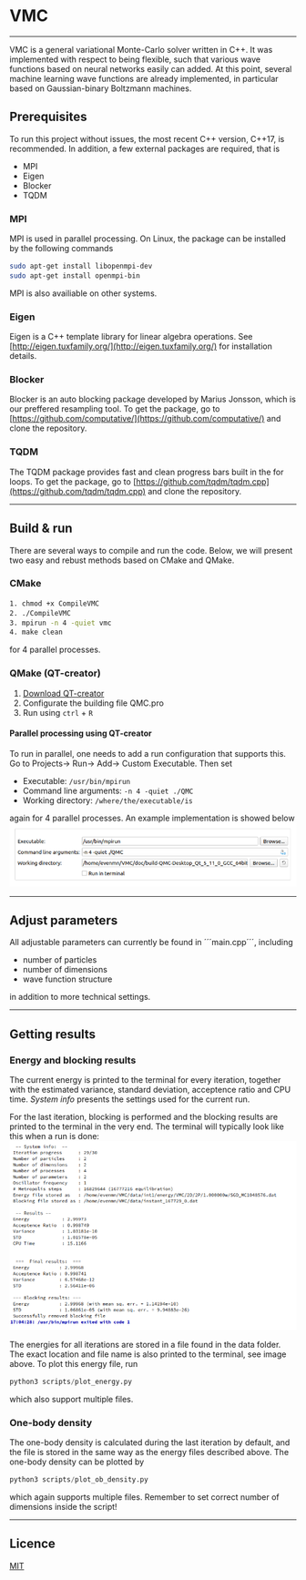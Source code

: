 # VMC
----------------------
VMC is a general variational Monte-Carlo solver written in C++. It was implemented with respect to being flexible, such that various wave functions based on neural networks easily can added. At this point, several machine learning wave functions are already implemented, in particular based on Gaussian-binary Boltzmann machines. 

## Prerequisites
To run this project without issues, the most recent C++ version, C++17, is recommended. In addition, a few external packages are required, that is
- MPI
- Eigen
- Blocker
- TQDM

### MPI
MPI is used in parallel processing. On Linux, the package can be installed by the following commands
```bash
sudo apt-get install libopenmpi-dev
sudo apt-get install openmpi-bin
```
MPI is also availiable on other systems.

### Eigen
Eigen is a C++ template library for linear algebra operations. See 
[http://eigen.tuxfamily.org/](http://eigen.tuxfamily.org/) for installation details.

### Blocker
Blocker is an auto blocking package developed by Marius Jonsson, which is our preffered resampling tool. To get the package, go to [https://github.com/computative/](https://github.com/computative/) and clone the repository. 

### TQDM
The TQDM package provides fast and clean progress bars built in the for loops. To get the package, go to [https://github.com/tqdm/tqdm.cpp](https://github.com/tqdm/tqdm.cpp) and clone the repository. 

-------------------

## Build & run
There are several ways to compile and run the code. Below, we will present two easy and rebust methods based on CMake and QMake. 

### CMake
```bash
1. chmod +x CompileVMC
2. ./CompileVMC
3. mpirun -n 4 -quiet vmc
4. make clean
```
for 4 parallel processes.

### QMake (QT-creator)
1. [Download QT-creator](https://www.qt.io/download-qt-installer?hsCtaTracking=9f6a2170-a938-42df-a8e2-a9f0b1d6cdce%7C6cb0de4f-9bb5-4778-ab02-bfb62735f3e5)
2. Configurate the building file QMC.pro
3. Run using ```ctrl``` + ```R```

#### Parallel processing using QT-creator
To run in parallel, one needs to add a run configuration that supports this. Go to Projects-> Run-> Add-> Custom Executable. Then set
- Executable: ```/usr/bin/mpirun```
- Command line arguments: ```-n 4 -quiet ./QMC```
- Working directory: ```/where/the/executable/is```

again for 4 parallel processes. An example implementation is showed below
![Run settings](screenshots/qt_settings.png)

-------------------

## Adjust parameters
All adjustable parameters can currently be found in ´´´main.cpp´´´, including

- number of particles
- number of dimensions
- wave function structure

in addition to more technical settings. 

-------------------

## Getting results
### Energy and blocking results
The current energy is printed to the terminal for every iteration, together with the estimated variance, standard deviation, acceptence ratio and CPU time. _System info_ presents the settings used for the current run.

For the last iteration, blocking is performed and the blocking results are printed to the terminal in the very end. The terminal will typically look like this when a run is done:
![terminal](screenshots/terminal.png)

The energies for all iterations are stored in a file found in the data folder. The exact location and file name is also printed to the terminal, see image above. To plot this energy file, run 
```python
python3 scripts/plot_energy.py
```
which also support multiple files. 

### One-body density
The one-body density is calculated during the last iteration by default, and the file is stored in the same way as the energy files described above. The one-body density can be plotted by 
```python
python3 scripts/plot_ob_density.py
```
which again supports multiple files. Remember to set correct number of dimensions inside the script!

-------------------

## Licence
[MIT](https://choosealicense.com/licenses/mit/)
